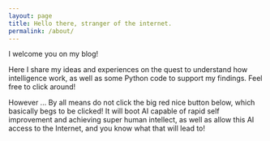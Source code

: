 ```yaml
---
layout: page
title: Hello there, stranger of the internet.
permalink: /about/
---
```


I welcome you on my blog! 

Here I share my ideas and experiences on the quest to understand how intelligence work, as well as some Python code to support my findings. Feel free to click around! 

However ... By all means do not click the big red nice button below, which basically begs to be clicked! It will boot AI capable of rapid self improvement and achieving super human intellect, as well as allow this AI access to the Internet, and you know what that will lead to!
